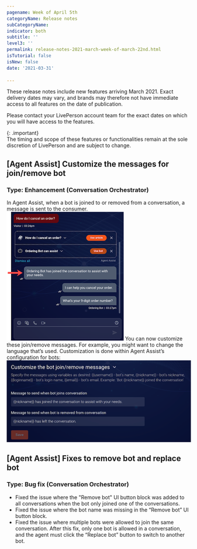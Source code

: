 ```yaml
---
pagename: Week of April 5th
categoryName: Release notes
subCategoryName: 
indicator: both
subtitle: ''
level3: ''
permalink: release-notes-2021-march-week-of-march-22nd.html
isTutorial: false
isNew: false
date: '2021-03-31'

---
```


These release notes include new features arriving March 2021. Exact delivery dates may vary, and brands may therefore not have immediate access to all features on the date of publication.

Please contact your LivePerson account team for the exact dates on which you will have access to the features.

{: .important}  
The timing and scope of these features or functionalities remain at the sole discretion of LivePerson and are subject to change.

## [Agent Assist]  Customize the messages for join/remove bot 
### Type: Enhancement (Conversation Orchestrator)

In Agent Assist, when a bot is joined to or removed from a conversation, a message is sent to the consumer.
![](img/RN-22april-CO1.png)
You can now customize these join/remove messages. For example, you might want to change the language that’s used.
Customization is done within Agent Assist’s configuration for bots:
![](img/RN-22april-CO2.png)

## [Agent Assist] Fixes to remove bot and replace bot
### Type: Bug fix (Conversation Orchestrator)

* Fixed the issue where the "Remove bot" UI button block was added to all conversations when the bot only joined one of the conversations.
* Fixed the issue where the bot name was missing in the “Remove bot” UI button block.
* Fixed the issue where multiple bots were allowed to join the same conversation. After this fix, only one bot is allowed in a conversation, and the agent must click the “Replace bot” button to switch to another bot.
